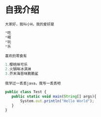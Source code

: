 # 自我介绍

`大家好，我叫小H，我的爱好是`

```javascript
*吃
*喝
*玩
*乐
```

`喜欢的零食有`
```javascript
1.樱桃味可乐
2.火锅味冰淇淋
3.芥末海苔味脆脆鲨
```

`我学过一丢丢java，我写一丢丢吧`
```javascript
public class Test {
​   public static void main(String[] args){
​		System.out.println("Hello World");
​	}
}
```



